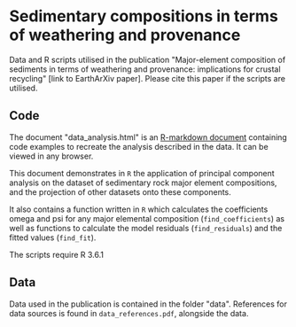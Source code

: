 # Sedimentary compositions in terms of weathering and provenance 

Data and R scripts utilised in the publication "Major-element composition of sediments in terms of weathering and provenance: implications for crustal recycling" [link to EarthArXiv paper]. Please cite this paper if the scripts are utilised.

## Code

The document "data_analysis.html" is an [R-markdown document](https://rmarkdown.rstudio.com/) containing code examples to recreate the analysis described in the data. It can be viewed in any browser.

This document demonstrates in `R` the application of principal component analysis on the dataset of sedimentary rock major element compositions, and the projection of other datasets onto these components. 

It also contains a function written in `R` which calculates the coefficients omega and psi for any major elemental composition (`find_coefficients`) as well as functions to calculate the model residuals (`find_residuals`) and the fitted values (`find_fit`). 

The scripts require R 3.6.1

## Data

Data used in the publication is contained in the folder "data". References for data sources is found in `data_references.pdf`, alongside the data. 

